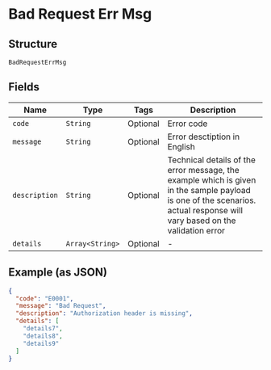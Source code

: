 
# Bad Request Err Msg

## Structure

`BadRequestErrMsg`

## Fields

| Name | Type | Tags | Description |
|  --- | --- | --- | --- |
| `code` | `String` | Optional | Error code |
| `message` | `String` | Optional | Error desctiption in English |
| `description` | `String` | Optional | Technical details of the error message, the example which is given in the sample payload is one of the scenarios. actual response will vary based on the validation error |
| `details` | `Array<String>` | Optional | - |

## Example (as JSON)

```json
{
  "code": "E0001",
  "message": "Bad Request",
  "description": "Authorization header is missing",
  "details": [
    "details7",
    "details8",
    "details9"
  ]
}
```

